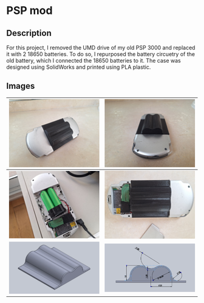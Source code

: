 # PSP mod

## Description
For this project, I removed the UMD drive of my old PSP 3000 and replaced it with 2 18650 batteries. To do so, I repurposed the battery circuetry of the old battery, which I connected the 18650 batteries to it. The case was designed using SolidWorks and printed using PLA plastic. 

## Images

|![picture1](images/picture1.jpg)|![picture2](images/picture2.jpg)|
|-|-|
|![picture3](images/picture3.jpeg)|![picture4](images/picture4.jpg)|
|![view7](images/view7.png)|![view3-sketch](images/view3-sketch.png)|